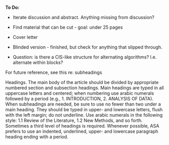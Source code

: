 **To Do:**

* Iterate discussion and abstract. Anything missing from discussion?

* Find material that can be cut - goal: under 25 pages

* Cover letter

* Blinded version - finished, but check for anything that slipped through.

* Question: is there a CIS-like structure for alternating algorithms? I.e. alternate within blocks?

For future reference, see this re: subheadings

Headings. The main body of the article should be divided by appropriate numbered section and subsection headings. Main headings are typed in all uppercase letters and centered; when numbering use arabic numerals followed by a period (e.g., 1. INTRODUCTION, 2. ANALYSIS OF DATA). When subheadings are needed, be sure to use no fewer than two under a main heading. They should be typed in upper- and lowercase letters, flush with the left margin; do not underline. Use arabic numerals in the following style: 1.1 Review of the Literature, 1.2 New Methods, and so forth. Sometimes a third level of headings is required. Whenever possible, ASA prefers to use an indented, underlined, upper- and lowercase paragraph heading ending with a period.
